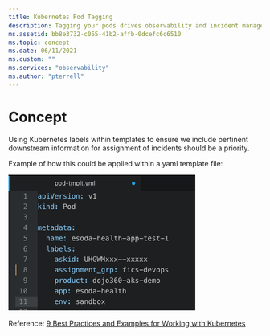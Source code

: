 ```yaml
---
title: Kubernetes Pod Tagging
description: Tagging your pods drives observability and incident management.
ms.assetid: bb8e3732-c055-41b2-affb-0dcefc6c6510
ms.topic: concept
ms.date: 06/11/2021
ms.custom: ""
ms.services: "observability"
ms.author: "pterrell"
---
```


# Concept

Using Kubernetes labels within templates to ensure we include pertinent downstream information for assignment of incidents should be a priority.

Example of how this could be applied within a yaml template file:

![K8s Pod Labels](media/k8s-pod-labels.png)

Reference:
[9 Best Practices and Examples for Working with Kubernetes](https://www.replex.io/blog/9-best-practices-and-examples-for-working-with-kubernetes-labels)